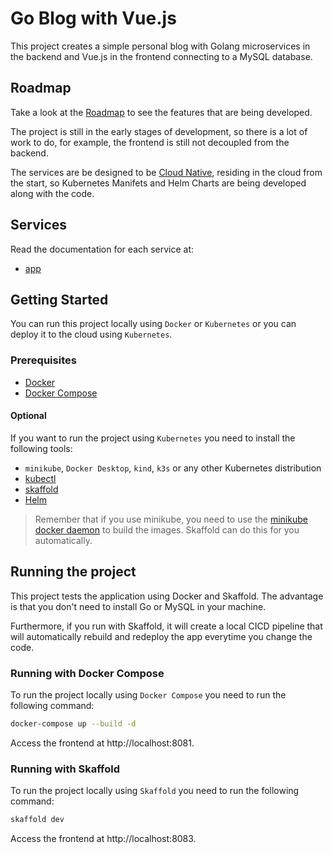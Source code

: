 # Go Blog with Vue.js

This project creates a simple personal blog with Golang microservices in the backend and Vue.js in the frontend connecting to a MySQL database.

## Roadmap

Take a look at the [Roadmap](./docs/roadmap.md) to see the features that are being developed.

The project is still in the early stages of development, so there is a lot of work to do, for example, the frontend is still not decoupled from the backend.

The services are be designed to be [Cloud Native](https://aws.amazon.com/what-is/cloud-native/#:~:text=The%20term%20cloud%20native%20refers,container%20orchestrators%2C%20and%20auto%20scaling.), residing in the cloud from the start, so Kubernetes Manifets and Helm Charts are being developed along with the code.

## Services

Read the documentation for each service at:

- [app](./app/README.md)

## Getting Started

You can run this project locally using `Docker` or `Kubernetes` or you can deploy it to the cloud using `Kubernetes`.

### Prerequisites

- [Docker](https://docs.docker.com/install/)
- [Docker Compose](https://docs.docker.com/compose/install/)

#### Optional

If you want to run the project using `Kubernetes` you need to install the following tools:

- `minikube`, `Docker Desktop`, `kind`, `k3s` or any other Kubernetes distribution
- [kubectl](https://kubernetes.io/docs/tasks/tools/install-kubectl/)
- [skaffold](https://skaffold.dev/docs/install/)
- [Helm](https://helm.sh/docs/intro/install/)

> Remember that if you use minikube, you need to use the [minikube docker daemon](https://minikube.sigs.k8s.io/docs/handbook/pushing/) to build the images. Skaffold can do this for you automatically.

## Running the project

This project tests the application using Docker and Skaffold. The advantage is that you don't need to install Go or MySQL in your machine.

Furthermore, if you run with Skaffold, it will create a local CICD pipeline that will automatically rebuild and redeploy the app everytime you change the code.

### Running with Docker Compose

To run the project locally using `Docker Compose` you need to run the following command:

```bash
docker-compose up --build -d
```

Access the frontend at http://localhost:8081.

### Running with Skaffold

To run the project locally using `Skaffold` you need to run the following command:

```bash
skaffold dev
```

Access the frontend at http://localhost:8083.
